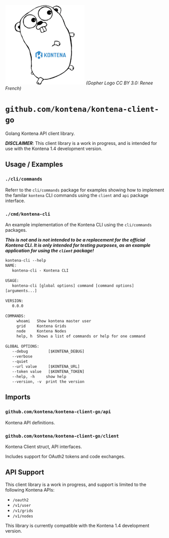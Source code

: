 <img src="doc/kontena-gopher.jpg?raw=true" title="Kontena Gopher" alt="Kontena Gopher" width="50%"> *(Gopher Logo CC BY 3.0: Renee French)*

# `github.com/kontena/kontena-client-go`

Golang Kontena API client library.

***DISCLAIMER***: This client library is a work in progress, and is intended for use with the Kontena 1.4 development version. 

## Usage / Examples

### `./cli/commands`

Referr to the `cli/commands` package for examples showing how to implement the familar `kontena` CLI commands using the `client` and `api` package interface.

### `./cmd/kontena-cli`

An example implementation of the Kontena CLI using the `cli/commands` packages.

***This is not and is not intended to be a replacement for the official Kontena CLI. It is only intended for testing purposes, as an example application for using the `client` package!***

```
kontena-cli --help
NAME:
   kontena-cli - Kontena CLI

USAGE:
   kontena-cli [global options] command [command options] [arguments...]

VERSION:
   0.0.0

COMMANDS:
     whoami   Show kontena master user
     grid     Kontena Grids
     node     Kontena Nodes
     help, h  Shows a list of commands or help for one command

GLOBAL OPTIONS:
   --debug         [$KONTENA_DEBUG]
   --verbose      
   --quiet        
   --url value     [$KONTENA_URL]
   --token value   [$KONTENA_TOKEN]
   --help, -h     show help
   --version, -v  print the version
```

## Imports

### `github.com/kontena/kontena-client-go/api`

Kontena API definitions.

### `github.com/kontena/kontena-client-go/client`

Kontena Client struct, API interfaces.

Includes support for OAuth2 tokens and code exchanges.

## API Support

This client library is a work in progress, and support is limited to the following Kontena APIs:

* `/oauth2`
* `/v1/user`
* `/v1/grids`
* `/v1/nodes`

This library is currently compatible with the Kontena 1.4 development version.
